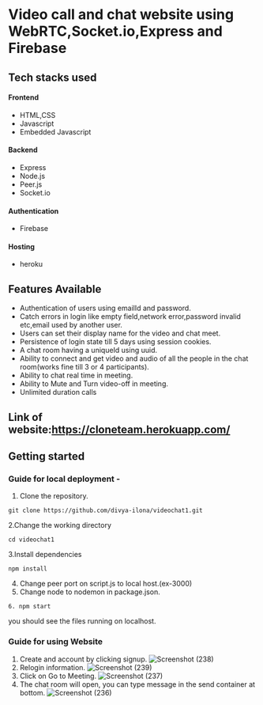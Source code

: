 
# Video call and chat website using WebRTC,Socket.io,Express and Firebase

##  Tech stacks used

#### Frontend

- HTML,CSS
- Javascript
- Embedded Javascript

#### Backend

- Express
- Node.js
- Peer.js
- Socket.io

#### Authentication

- Firebase

#### Hosting
- heroku

## Features Available
- Authentication of users using emailId and password.
- Catch errors in login like empty field,network error,password invalid etc,email used by another user.
- Users can set their display name for the video and chat meet.
- Persistence of login state till 5 days using session cookies.
- A chat room having a uniqueId using uuid.
- Ability to connect and get video and audio of all the people in the chat room(works fine till 3 or 4 participants).
- Ability to chat real time in meeting.
- Ability to Mute and Turn video-off in meeting.
- Unlimited duration calls

## Link of website:https://cloneteam.herokuapp.com/
## Getting started

### Guide for local deployment -
1. Clone the repository.
```
git clone https://github.com/divya-ilona/videochat1.git
```
2.Change the working directory
```
cd videochat1
```
3.Install dependencies
```
npm install
```
4. Change peer port on script.js to local host.(ex-3000)
5. Change node to nodemon in package.json.
```
6. npm start
```
you should see the files running on localhost.

### Guide for using Website
1. Create and account by clicking signup.
![Screenshot (238)](https://user-images.githubusercontent.com/61948559/125345675-7431d100-e376-11eb-9dcb-65be7bfcfba4.png)
2. Relogin information.
![Screenshot (239)](https://user-images.githubusercontent.com/61948559/125345841-a8a58d00-e376-11eb-99f6-7f3c3454a947.png)
3. Click on Go to Meeting.
![Screenshot (237)](https://user-images.githubusercontent.com/61948559/125345750-8d3a8200-e376-11eb-91f3-234b8d32fcdf.png)
4. The chat room will open, you can type message in the send container at bottom.
![Screenshot (236)](https://user-images.githubusercontent.com/61948559/125345213-e2c25f00-e375-11eb-8b33-465ca9a10549.png)












  
